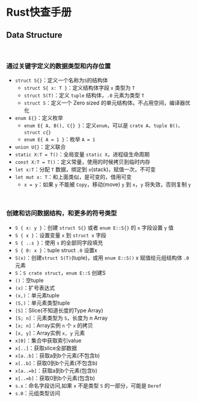 # Rust快查手册

## Data Structure

&nbsp;

### 通过关键字定义的数据类型和内存位置

* `struct S{}`：定义一个名称为`S`的结构体
    * `struct S{ x: T }`：定义结构体字段 `x` 类型为 `T`
    * `struct S(T)`：定义 `tuple` 结构体，`.0` 元素为类型 `T`
    * `struct S`：定义一个 Zero sized 的单元结构体。不占用空间，编译器优化
* `enum E{}`：定义枚举
    * `enum E{ A, B(), C{} }`：定义`enum`，可以是 `crate A`、`tuple B()`、`struct c{}`
    * `enum E{ A = 1 }`：枚举 `A = 1`
* `union U{}`：定义联合
* `static X:T = T()`：全局变量 `static X`，进程级生命周期
* `const X:T = T()`：定义常量，使用的时候拷贝到临时内存
* `let x:T`：分配 `T` 数据，绑定到 `x`(stack)，赋值一次，不可变
* `let mut x: T`：和上面类似，是可变的，借用可变
    * `x = y`：如果 `y` 不能被 `Copy`，移动(move) `y` 到 `x`，`y` 将失效，否则复制 `y`

&nbsp;

### 创建和访问数据结构，和更多的符号类型

* `S { x: y }`：创建 `struct S{}` 或者 `enum E::S{}` 的 `x` 字段设置 `y` 值
* `S { x }`：设置变量 `x` 到 `struct x` 字段
* `S { ..s }`：使用 `s` 的全部同字段填充
* `S { 0: x }`：tuple struct `.0` 设置x
* `S(x)`：创建`struct S(T)`(tuple)，或用 `enum E::S()` x 赋值给元组结构体 `.0` 元素
* `S`：`S crate struct`，`enum E::S` 创建S
* `()`：空tuple
* `(x)`：扩号表达式
* `(x,)`：单元素tuple
* `(S,)`：单元素类型tuple
* `[S]`：Slice(不知道长度的Type Array)
* `[S; n]`：元素类型为 `S`，长度为 n Array
* `[x; n]`：Array实例 `n` 个 `x` 的拷贝
* `[x, y]`：Array实例 `x, y` 元素
* `x[0]`：集合中获取索引value
* `x[..]`：获取slice全部数据
* `x[a..b]`：获取a到b个元素(不包含b)
* `x[..b]`：获取0到b个元素(不包含b)
* `x[a..=b]`：获取a到b个元素(包含b)
* `x[..=b]`：获取0到b个元素(包含b)
* `s.x`：命名字段访问,如果 `x` 不是类型 `S` 的一部分，可能是 `Deref`
* `s.0`：元组类型访问